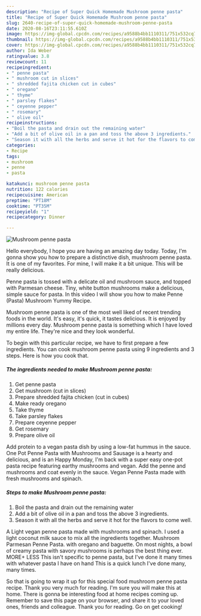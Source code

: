 ```yaml
---
description: "Recipe of Super Quick Homemade Mushroom penne pasta"
title: "Recipe of Super Quick Homemade Mushroom penne pasta"
slug: 2640-recipe-of-super-quick-homemade-mushroom-penne-pasta
date: 2020-08-16T23:11:55.610Z
image: https://img-global.cpcdn.com/recipes/a9588b4bb1110311/751x532cq70/mushroom-penne-pasta-recipe-main-photo.jpg
thumbnail: https://img-global.cpcdn.com/recipes/a9588b4bb1110311/751x532cq70/mushroom-penne-pasta-recipe-main-photo.jpg
cover: https://img-global.cpcdn.com/recipes/a9588b4bb1110311/751x532cq70/mushroom-penne-pasta-recipe-main-photo.jpg
author: Ida Weber
ratingvalue: 3.8
reviewcount: 11
recipeingredient:
- " penne pasta"
- " mushroom cut in slices"
- " shredded fajita chicken cut in cubes"
- " oregano"
- " thyme"
- " parsley flakes"
- " ceyenne pepper"
- " rosemary"
- " olive oil"
recipeinstructions:
- "Boil the pasta and drain out the remaining water"
- "Add a bit of olive oil in a pan and toss the above 3 ingredients."
- "Season it with all the herbs and serve it hot for the flavors to come well."
categories:
- Recipe
tags:
- mushroom
- penne
- pasta

katakunci: mushroom penne pasta 
nutrition: 122 calories
recipecuisine: American
preptime: "PT18M"
cooktime: "PT35M"
recipeyield: "1"
recipecategory: Dinner

---
```



![Mushroom penne pasta](https://img-global.cpcdn.com/recipes/a9588b4bb1110311/751x532cq70/mushroom-penne-pasta-recipe-main-photo.jpg)

Hello everybody, I hope you are having an amazing day today. Today, I'm gonna show you how to prepare a distinctive dish, mushroom penne pasta. It is one of my favorites. For mine, I will make it a bit unique. This will be really delicious.

Penne pasta is tossed with a delicate oil and mushroom sauce, and topped with Parmesan cheese. Tiny, white button mushrooms make a delicious, simple sauce for pasta. In this video I will show you how to make Penne (Pasta) Mushroom Yummy Recipe.

Mushroom penne pasta is one of the most well liked of recent trending foods in the world. It's easy, it's quick, it tastes delicious. It is enjoyed by millions every day. Mushroom penne pasta is something which I have loved my entire life. They're nice and they look wonderful.


To begin with this particular recipe, we have to first prepare a few ingredients. You can cook mushroom penne pasta using 9 ingredients and 3 steps. Here is how you cook that.

<!--inarticleads1-->

##### The ingredients needed to make Mushroom penne pasta:

1. Get  penne pasta
1. Get  mushroom (cut in slices)
1. Prepare  shredded fajita chicken (cut in cubes)
1. Make ready  oregano
1. Take  thyme
1. Take  parsley flakes
1. Prepare  ceyenne pepper
1. Get  rosemary
1. Prepare  olive oil


Add protein to a vegan pasta dish by using a low-fat hummus in the sauce. One Pot Penne Pasta with Mushrooms and Sausage is a hearty and delicious, and is an Happy Monday, I&#39;m back with a super easy one-pot pasta recipe featuring earthy mushrooms and vegan. Add the penne and mushrooms and coat evenly in the sauce. Vegan Penne Pasta made with fresh mushrooms and spinach. 

<!--inarticleads2-->

##### Steps to make Mushroom penne pasta:

1. Boil the pasta and drain out the remaining water
1. Add a bit of olive oil in a pan and toss the above 3 ingredients.
1. Season it with all the herbs and serve it hot for the flavors to come well.


A Light vegan penne pasta made with mushrooms and spinach. I used a light coconut milk sauce to mix all the ingredients together. Mushroom Parmesan Penne Pasta. with oregano and baguette. On most nights, a bowl of creamy pasta with savory mushrooms is perhaps the best thing ever. MORE+ LESS This isn&#39;t specific to penne pasta, but I&#39;ve done it many times with whatever pasta I have on hand This is a quick lunch I&#39;ve done many, many times. 

So that is going to wrap it up for this special food mushroom penne pasta recipe. Thank you very much for reading. I'm sure you will make this at home. There is gonna be interesting food at home recipes coming up. Remember to save this page on your browser, and share it to your loved ones, friends and colleague. Thank you for reading. Go on get cooking!
